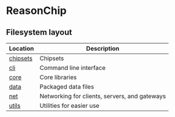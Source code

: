 # ReasonChip

## Filesystem layout

| Location | Description |
| ------------------------- | ----------------------------------------------- |
| [chipsets](./chipsets/) | Chipsets |
| [cli](./cli/) | Command line interface |
| [core](./core/) | Core libraries |
| [data](./data/) | Packaged data files |
| [net](./net/) | Networking for clients, servers, and gateways |
| [utils](./utils/) | Utilities for easier use |

